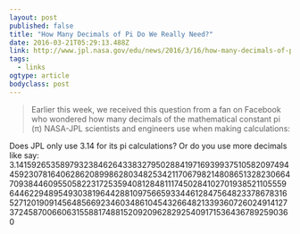 ```yaml
---
layout: post 
published: false 
title: "How Many Decimals of Pi Do We Really Need?" 
date: 2016-03-21T05:29:13.488Z 
link: http://www.jpl.nasa.gov/edu/news/2016/3/16/how-many-decimals-of-pi-do-we-really-need/ 
tags:
  - links
ogtype: article 
bodyclass: post 
---
```


> Earlier this week, we received this question from a fan on Facebook who wondered how many decimals of the mathematical constant pi (π) NASA-JPL scientists and engineers use when making calculations:

Does JPL only use 3.14 for its pi calculations? Or do you use more decimals like say: 3.141592653589793238462643383279502884197169399375105820974944592307816406286208998628034825342117067982148086513282306647093844609550582231725359408128481117450284102701938521105559644622948954930381964428810975665933446128475648233786783165271201909145648566923460348610454326648213393607260249141273724587006606315588174881520920962829254091715364367892590360

